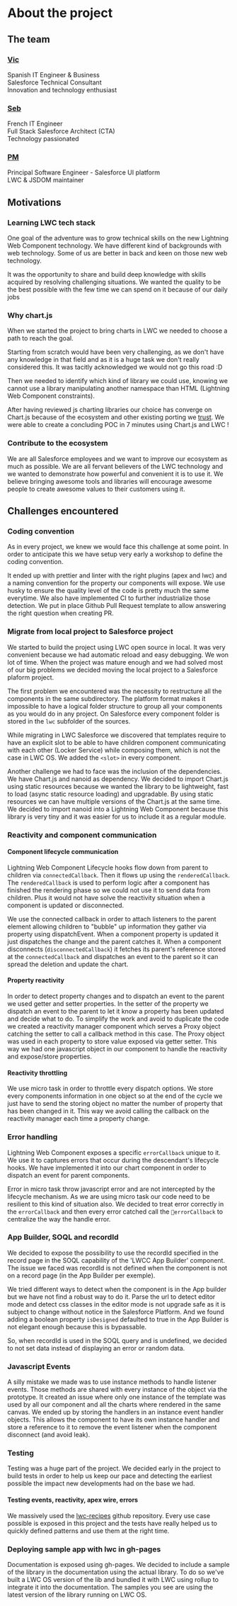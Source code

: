 # About the project

## The team

### [Vic](https://github.com/victorgz)
Spanish IT Engineer & Business  
Salesforce Technical Consultant  
Innovation and technology enthusiast  

### [Seb](https://github.com/scolladon)
French IT Engineer  
Full Stack Salesforce Architect (CTA)  
Technology passionated  

### [PM](https://github.com/pmdartus)
Principal Software Engineer - Salesforce UI platform  
LWC & JSDOM maintainer  

## Motivations

### Learning LWC tech stack

One goal of the adventure was to grow technical skills on the new Lightning Web Component technology.
We have different kind of backgrounds with web technology.
Some of us are better in back and keen on those new web technology.

It was the opportunity to share and build deep knowledge with skills acquired by resolving challenging situations.
We wanted the quality to be the best possible with the few time we can spend on it because of our daily jobs

### Why chart.js

When we started the project to bring charts in LWC we needed to choose a path to reach the goal.

Starting from scratch would have been very challenging, as we don't have any knowledge in that field and as it is a huge task we don't really considered this. It was tacitly acknowledged we would not go this road :D

Then we needed to identify which kind of library we could use, knowing we cannot use a library manipulating another namespace than HTML (Lightning Web Component constraints).

After having reviewed js charting libraries our choice has converge on Chart.js because of the ecosystem and other existing porting we [trust](https://github.com/chartjs/awesome#javascript).
We were able to create a concluding POC in 7 minutes using Chart.js and LWC !

### Contribute to the ecosystem

We are all Salesforce employees and we want to improve our ecosystem as much as possible.
We are all fervant believers of the LWC technology and we wanted to demonstrate how powerful and convenient it is to use it.
We believe bringing awesome tools and libraries will encourage awesome people to create awesome values to their customers using it.

## Challenges encountered

### Coding convention

As in every project, we knew we would face this challenge at some point.
In order to anticipate this we have setup very early a workshop to define the coding convention.

It ended up with prettier and linter with the right plugins (apex and lwc) and a naming convention for the property our components will expose.
We use husky to ensure the quality level of the code is pretty much the same everytime.
We also have implemented CI to further industrialize those detection.
We put in place Github Pull Request template to allow answering the right question when creating PR.

### Migrate from local project to Salesforce project

We started to build the project using LWC open source in local.
It was very convenient because we had automatic reload and easy debugging. We won lot of time.
When the project was mature enough and we had solved most of our big problems we decided moving the local project to a Salesforce plaform project.

The first problem we encountered was the necessity to restructure all the components in the same subdirectory.
The platform format makes it impossible to have a logical folder structure to group all your components as you would do in any project.
On Salesforce every component folder is stored in the `lwc` subfolder of the sources.

While migrating in LWC Salesforce we discovered that templates require to have an explicit slot to be able to have children component communicating with each other (Locker Service) while composing them, which is not the case in LWC OS. We added the `<slot>` in every component.

Another challenge we had to face was the inclusion of the dependencies. We have Chart.js and nanoid as dependency.
We decided to import Chart.js using static resources because we wanted the library to be lightweight, fast to load (async static resource loading) and upgradable. By using static resources we can have multiple versions of the Chart.js at the same time.
We decided to import nanoid into a Lightning Web Component because this library is very tiny and it was easier for us to include it as a regular module.

### Reactivity and component communication

#### Component lifecycle communication

Lightning Web Component Lifecycle hooks flow down from parent to children via `connectedCallback`. Then it flows up using the `renderedCallback`. The `renderedCallback` is used to perform logic after a component has finished the rendering phase so we could not use it to send data from children. Plus it would not have solve the reactivity situation when a component is updated or disconnected.

We use the connected callback in order to attach listeners to the parent element allowing children to "bubble" up information they gather via property using dispatchEvent. When a component property is updated it just dispatches the change and the parent catches it. When a component disconnects (`disconnectedCallback`) it fetches its parent's reference stored at the `connectedCallback` and dispatches an event to the parent so it can spread the deletion and update the chart.

#### Property reactivity

In order to detect property changes and to dispatch an event to the parent we used getter and setter properties. In the setter of the property we dispatch an event to the parent to let it know a property has been updated and decide what to do.
To simplify the work and avoid to duplicate the code we created a reactivity manager component which serves a Proxy object catching the setter to call a callback method in this case. The Proxy object was used in each property to store value exposed via getter setter. This way we had one javascript object in our component to handle the reactivity and expose/store properties.

#### Reactivity throttling

We use micro task in order to throttle every dispatch options. We store every components information in one object so at the end of the cycle we just have to send the storing object no matter the number of property that has been changed in it. This way we avoid calling the callback on the reactivity manager each time a property change.


### Error handling

Lightning Web Component exposes a specific `errorCallback` unique to it. We use it to captures errors that occur during the descendant's lifecycle hooks. We have implemented it into our chart component in order to dispatch an event for parent components.

Error in micro task throw javascript error and are not intercepted by the lifecycle mechanism. As we are using micro task our code need to be resilient to this kind of situation also. We decided to treat error correctly in the `errorCallback` and then every error catched call the `errorCallback` to centralize the way the handle error.

### App Builder, SOQL and recordId

We decided to expose the possibility to use the recordId specified in the record page in the SOQL capability of the 'LWCC App Builder' component. The issue we faced was recordId is not defined when the component is not on a record page (in the App Builder per exemple).

We tried different ways to detect when the component is in the App builder but we have not find a robust way to do it. Parse the url to detect editor mode and detect css classes in the editor mode is not upgrade safe as it is subject to change without notice in the Salesforce Platform. And we found adding a boolean property `isDesigned` defaulted to true in the App Builder is not elegant enough because this is bypassable.

So, when recordId is used in the SOQL query and is undefined, we decided to not set data instead of displaying an error or random data.

### Javascript Events

A silly mistake we made was to use instance methods to handle listener events. 
Those methods are shared with every instance of the object via the prototype.
It created an issue where only one instance of the template was used by all our component and all the charts where rendered in the same canvas.
We ended up by storing the handlers in an instance event handler objects.
This allows the component to have its own instance handler and store a reference to it to remove the event listener when the component disconnect (and avoid leak).

### Testing

Testing was a huge part of the project. We decided early in the project to build tests in order to help us keep our pace and detecting the earliest possible the impact new developments had on the base we had.

#### Testing events, reactivity, apex wire, errors

We massively used the [lwc-recipes](https://github.com/trailheadapps/lwc-recipes) github repository. Every use case possible is exposed in this project and the tests have really helped us to quickly defined patterns and use them at the right time.

### Deploying sample app with lwc in gh-pages

Documentation is exposed using gh-pages.
We decided to include a sample of the library in the documentation using the actual library. To do so we've built a LWC OS version of the lib and bundled it with LWC using rollup to integrate it into the documentation.
The samples you see are using the latest version of the library running on LWC OS.
